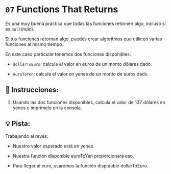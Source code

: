 # `07` Functions That Returns

Es una muy buena práctica que todas las funciones retornen algo, incluso si es `null`(nulo).

Si tus funciones retornan algo, puedes crear algoritmos que utilicen varias funciones al mismo tiempo. 

En este caso particular tenemos dos funciones disponibles:

+ `dollarToEuro`: calcula el valor en euros de un monto dólares dado.

+ `euroToYen`: calcula el valor en yenes de un monto de euros dado.

## 📝 Instrucciones:

1. Usando las dos funciones disponibles, calcula el valor de 137 dólares en yenes e imprímelo en la consola.

## 💡 Pista:

Trabajando al revés:

- Nuestro valor esperado está en yenes.

- Nuestra función disponible euroToYen proporcionará eso.

- Para llegar al euro, usaremos la función disponible dollarToEuro.